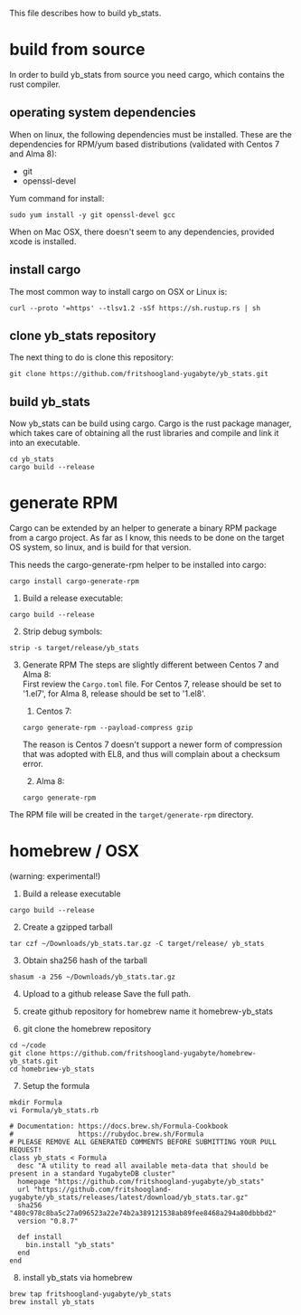 This file describes how to build yb_stats.

# build from source
In order to build yb_stats from source you need cargo, which contains the rust compiler.

## operating system dependencies
When on linux, the following dependencies must be installed. 
These are the dependencies for RPM/yum based distributions (validated with Centos 7 and Alma 8):
- git
- openssl-devel  
 
Yum command for install:
```
sudo yum install -y git openssl-devel gcc
```
When on Mac OSX, there doesn't seem to any dependencies, provided xcode is installed.

## install cargo
The most common way to install cargo on OSX or Linux is:
```
curl --proto '=https' --tlsv1.2 -sSf https://sh.rustup.rs | sh
```

## clone yb_stats repository
The next thing to do is clone this repository:
```
git clone https://github.com/fritshoogland-yugabyte/yb_stats.git
```

## build yb_stats
Now yb_stats can be build using cargo. Cargo is the rust package manager, which takes care of obtaining all the rust libraries and compile and link it into an executable.
```
cd yb_stats
cargo build --release
```

# generate RPM
Cargo can be extended by an helper to generate a binary RPM package from a cargo project.
As far as I know, this needs to be done on the target OS system, so linux, and is build for that version.

This needs the cargo-generate-rpm helper to be installed into cargo:
```
cargo install cargo-generate-rpm
```

1. Build a release executable:
```
cargo build --release
```
2. Strip debug symbols:
```
strip -s target/release/yb_stats
```
3. Generate RPM
The steps are slightly different between Centos 7 and Alma 8:  
First review the `Cargo.toml` file. For Centos 7, release should be set to '1.el7', for Alma 8, release should be set to '1.el8'.  
 
    1. Centos 7:
    ```
    cargo generate-rpm --payload-compress gzip
    ```
    The reason is Centos 7 doesn't support a newer form of compression that was adopted with EL8, and thus will complain about a checksum error.  

    2. Alma 8:
    ```
    cargo generate-rpm
    ```

The RPM file will be created in the `target/generate-rpm` directory.

# homebrew / OSX
(warning: experimental!)
1. Build a release executable
```
cargo build --release
```
2. Create a gzipped tarball
```
tar czf ~/Downloads/yb_stats.tar.gz -C target/release/ yb_stats
```
3. Obtain sha256 hash of the tarball
```
shasum -a 256 ~/Downloads/yb_stats.tar.gz
```
4. Upload to a github release
Save the full path.

5. create github repository for homebrew
name it homebrew-yb_stats
 
6. git clone the homebrew repository
```
cd ~/code
git clone https://github.com/fritshoogland-yugabyte/homebrew-yb_stats.git
cd homebriew-yb_stats
```
7. Setup the formula
```shell
mkdir Formula
vi Formula/yb_stats.rb
```

```shell
# Documentation: https://docs.brew.sh/Formula-Cookbook
#                https://rubydoc.brew.sh/Formula
# PLEASE REMOVE ALL GENERATED COMMENTS BEFORE SUBMITTING YOUR PULL REQUEST!
class yb_stats < Formula
  desc "A utility to read all available meta-data that should be present in a standard YugabyteDB cluster"
  homepage "https://github.com/fritshoogland-yugabyte/yb_stats"
  url "https://github.com/fritshoogland-yugabyte/yb_stats/releases/latest/download/yb_stats.tar.gz"
  sha256 "480c978c8ba5c27a096523a22e74b2a389121538ab89fee8468a294a80dbbbd2"
  version "0.8.7"

  def install
    bin.install "yb_stats"
  end
end
```

8. install yb_stats via homebrew
```shell
brew tap fritshoogland-yugabyte/yb_stats
brew install yb_stats

```